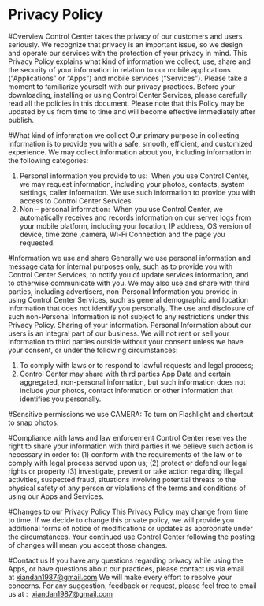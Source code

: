 # Privacy Policy

#Overview
Control Center takes the privacy of our customers and users seriously. We recognize that privacy is an important issue, so we design and operate our services with the protection of your privacy in mind. This Privacy Policy explains what kind of information we collect, use, share and the security of your information in relation to our mobile applications (“Applications” or “Apps”) and mobile services (“Services”). Please take a moment to familiarize yourself with our privacy practices. Before your downloading, installing or using Control Center Services, please carefully read all the policies in this document. Please note that this Policy may be updated by us from time to time and will become effective immediately after publish.

#What kind of information we collect
Our primary purpose in collecting information is to provide you with a safe, smooth, efficient, and customized experience. We may collect information about you, including information in the following categories:
1. Personal information you provide to us:  When you use Control Center, we may request information, including your photos, contacts, system settings, caller information. We use such information to provide you with access to Control Center Services.
2. Non – personal information:  When you use Control Center, we automatically receives and records information on our server logs from your mobile platform, including your location, IP address, OS version of device, time zone ,camera, Wi-Fi Connection and the page you requested.

#Information we use and share
Generally we use personal information and message data for internal purposes only, such as to provide you with Control Center Services, to notify you of update services information, and to otherwise communicate with you. We may also use and share with third parties, including advertisers, non-Personal Information you provide in using Control Center Services, such as general demographic and location information that does not identify you personally. The use and disclosure of such non-Personal Information is not subject to any restrictions under this Privacy Policy.
Sharing of your information. Personal Information about our users is an integral part of our business. We will not rent or sell your information to third parties outside without your consent unless we have your consent, or under the following circumstances:
1. To comply with laws or to respond to lawful requests and legal process;
2. Control Center may share with third parties App Data and certain aggregated, non-personal information, but such information does not include your photos, contact information or other information that identifies you personally.

#Sensitive permissions we use
CAMERA: To turn on Flashlight and shortcut to snap photos.

#Compliance with laws and law enforcement
Control Center reserves the right to share your information with third parties if we believe such action is necessary in order to: (1) conform with the requirements of the law or to comply with legal process served upon us; (2) protect or defend our legal rights or property (3) investigate, prevent or take action regarding illegal activities, suspected fraud, situations involving potential threats to the physical safety of any person or violations of the terms and conditions of using our Apps and Services.

#Changes to our Privacy Policy
This Privacy Policy may change from time to time. If we decide to change this private policy, we will provide you additional forms of notice of modifications or updates as appropriate under the circumstances. Your continued use Control Center following the posting of changes will mean you accept those changes.

#Contact us
If you have any questions regarding privacy while using the Apps, or have questions about our practices, please contact us via email at xiandan1987@gmail.com We will make every effort to resolve your concerns.
For any suggestion, feedback or request, please feel free to email us at :  xiandan1987@gmail.com
